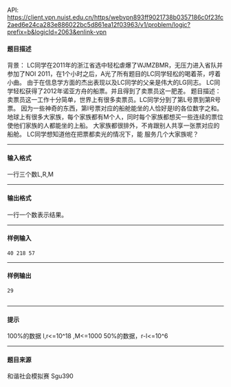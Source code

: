 API: https://client.vpn.nuist.edu.cn/https/webvpn893ff9021738b0357186c0f23fc2aed6e24ca283e886022bc5d861ea12f03963/v1/problem/logic?prefix=b&logicId=2063&enlink-vpn

#### 题目描述

背景： LC同学在2011年的浙江省选中轻松虐爆了WJMZBMR，无压力进入省队并参加了NOI 2011，在1个小时之后，A光了所有题目的LC同学轻松的喝着茶，哼着小曲。 由于在信息学方面的杰出表现以及LC同学的父亲是伟大的LG同志。 LC同学轻松获得了2012年诺亚方舟的船票。并且得到了卖票员这一肥差。 题目描述： 卖票员这一工作十分简单，世界上有很多卖票员。LC同学分到了第L号票到第R号票。 因为一些神奇的东西，第I号票对应的船舱能坐的人恰好是I的各位数字之和。 地球上有很多大家族，每个家族都有M个人，同时每个家族都想买一些连续的票位使他们家族的人都能坐的上船。 大家族都很排外，不肯跟别人共享一张票对应的船舱。 LC同学想知道他在把票都卖光的情况下，能 服务几个大家族呢？

---

#### 输入格式

一行三个数L,R,M

---

#### 输出格式

一行一个数表示结果。

---

#### 样例输入
```
40 218 57

```

---

#### 样例输出
```
29


```

---

#### 提示

100%的数据 l,r<=10^18 ,M<=1000 50%的数据，r-l<=10^6

---

#### 题目来源

和谐社会模拟赛 Sgu390